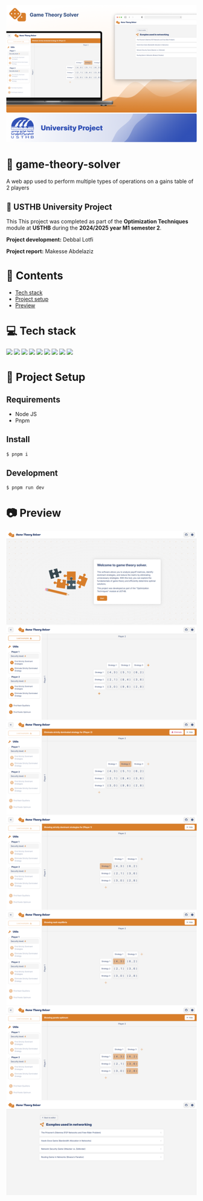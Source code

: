 <img src="https://raw.githubusercontent.com/devlotfi/game-theory-solver/main/github-assets/github-banner.png">
<img src="https://raw.githubusercontent.com/devlotfi/game-theory-solver/main/github-assets/university-project.png">

# 📜 game-theory-solver

A web app used to perform multiple types of operations on a gains table of 2 players

## 🏫 USTHB University Project

This This project was completed as part of the **Optimization Techniques** module at **USTHB** during the **2024/2025 year M1 semester 2**.

**Project development:** Debbal Lotfi

**Project report:** Makesse Abdelaziz

# 📌 Contents

- [Tech stack](#-tech-stack)
- [Project setup](#-project-setup)
- [Preview](#-preview)

# 💻 Tech stack

<div float="left">
  <img height="50px" src="https://devlotfi.github.io/stack-icons/icons/html.svg">
  <img height="50px" src="https://devlotfi.github.io/stack-icons/icons/css.svg">
  <img height="50px" src="https://devlotfi.github.io/stack-icons/icons/ts.svg">
  <img height="50px" src="https://devlotfi.github.io/stack-icons/icons/tailwind.svg">
  <img height="50px" src="https://devlotfi.github.io/stack-icons/icons/react.svg">
  <img height="50px" src="https://devlotfi.github.io/stack-icons/icons/fontawesome.svg">
  <img height="50px" src="https://devlotfi.github.io/stack-icons/icons/heroui.svg">
  <img height="50px" src="https://devlotfi.github.io/stack-icons/icons/python.svg">
  <img height="50px" src="https://devlotfi.github.io/stack-icons/icons/pyodide.svg">
</div>

# 📂 Project Setup

## Requirements

- Node JS
- Pnpm

## Install

```bash
$ pnpm i
```

## Development

```bash
$ pnpm run dev
```

# 📷 Preview

<img src="https://raw.githubusercontent.com/devlotfi/game-theory-solver/main/github-assets/preview-1.png">
<img src="https://raw.githubusercontent.com/devlotfi/game-theory-solver/main/github-assets/preview-2.png">
<img src="https://raw.githubusercontent.com/devlotfi/game-theory-solver/main/github-assets/preview-3.png">
<img src="https://raw.githubusercontent.com/devlotfi/game-theory-solver/main/github-assets/preview-4.png">
<img src="https://raw.githubusercontent.com/devlotfi/game-theory-solver/main/github-assets/preview-5.png">
<img src="https://raw.githubusercontent.com/devlotfi/game-theory-solver/main/github-assets/preview-6.png">
<img src="https://raw.githubusercontent.com/devlotfi/game-theory-solver/main/github-assets/preview-7.png">
